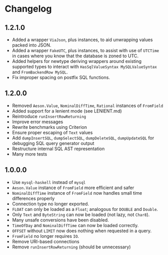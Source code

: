 # Changelog

## 1.2.1.0

* Added a wrapper `ViaJson`, plus instances, to aid unwrapping values packed
  into JSON. 
* Added a wrapper `FakeUTC`, plus instances, to assist with use of `UTCTime` in
  cases where you know that the database is zoned to UTC.
* Added helpers for newtype deriving wrappers around existing supported types to
  interact with `HasSqlValueSyntax MySQLValueSyntax` and `FromBackendRow MySQL`.
* Fix improper spacing on postfix SQL functions.

## 1.2.0.0

* Removed `Aeson.Value`, `NominalDiffTime`, `Rational` instances of `FromField`
* Added support for a lenient mode (see LENIENT.md)
* Reintroduce `runInsertRowReturning`
* Improve error messages
* Rewrite benchmarks using Criterion
* Ensure proper escaping of `Text` values
* Add `dumpInsertSQL`, `dumpSelectSQL`, `dumpDeleteSQL`, `dumpUpdateSQL` for 
  debugging SQL query generator output
* Restructure internal SQL AST representation
* Many more tests

## 1.0.0.0

* Use `mysql-haskell` instead of `mysql`
* `Aeson.Value` instance of `FromField` more efficient and safer
* `NominalDiffTime` instance of `FromField` now handles small time differences
  properly
* Connection type no longer exported.
* `FLOAT` can only be loaded as a `Float`; analogous for `DOUBLE` and `Double`.
* Only `Text` and `ByteString` can now be loaded (not lazy, not `Char8`).
* Many unsafe conversions have been disabled.
* `TimeOfDay` and `NominalDiffTime` can now be loaded correctly.
* `OFFSET` without `LIMIT` now does nothing when requested in a query.
* `FromField` no longer requires `IO`.
* Remove URI-based connections
* Remove `runInsertRowReturning` (should be unnecessary)

